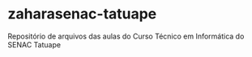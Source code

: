 # zaharasenac-tatuape
Repositório de arquivos das aulas do Curso Técnico em Informática do SENAC Tatuape
